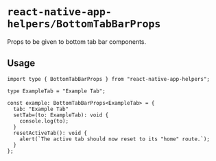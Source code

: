 # `react-native-app-helpers/BottomTabBarProps`

Props to be given to bottom tab bar components.

## Usage

```tsx
import type { BottomTabBarProps } from "react-native-app-helpers";

type ExampleTab = "Example Tab";

const example: BottomTabBarProps<ExampleTab> = {
  tab: "Example Tab"
  setTab=(to: ExampleTab): void {
    console.log(to);
  }
  resetActiveTab(): void {
    alert(`The active tab should now reset to its "home" route.`);
  }
};
```
